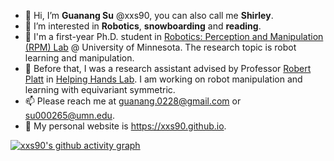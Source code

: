 - 👋 Hi, I’m **Guanang Su** @xxs90, you can also call me **Shirley**. 
- 👀 I’m interested in **Robotics**, **snowboarding** and **reading**.
- 🌱 I'm a first-year Ph.D. student in [Robotics: Perception and Manipulation (RPM) Lab](https://rpm-lab.github.io/) @ University of Minnesota. The research topic is robot learning and manipulation.
- 🌱 Before that, I was a research assistant advised by Professor [Robert Platt](https://www.khoury.northeastern.edu/people/robert-platt/) in [Helping Hands Lab](https://www2.ccs.neu.edu/research/helpinghands/). I am working on robot manipulation and learning with equivariant symmetric. 
- 📫 Please reach me at [guanang.0228@gmail.com](mailto:guanang.0228@gmail.com) or [su000265@umn.edu](mailto:su000265@umn.edu).
- 🔗 My personal website is https://xxs90.github.io.

[![xxs90's github activity graph](https://github-readme-activity-graph.cyclic.app/graph?username=xxs90&bg_color=E8F8F5&color=616A6B&line=85C1E9&point=3498DB)](https://github.com/ashutosh00710/github-readme-activity-graph.cyclic.app)
